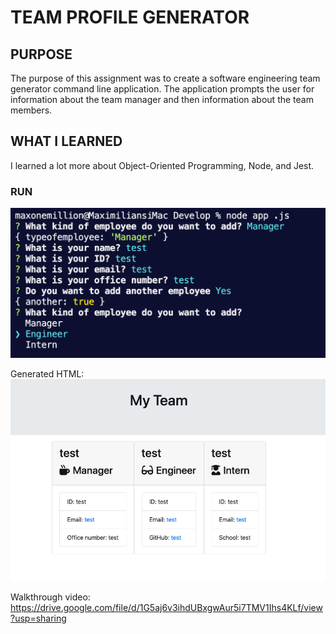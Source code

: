 # TEAM PROFILE GENERATOR

## PURPOSE
The purpose of this assignment was to create a software engineering team generator command line application. The application prompts the user for information about the team manager and then information about the team members.

## WHAT I LEARNED
I learned a lot more about Object-Oriented Programming, Node, and Jest.

### RUN
![project screenshot](Develop/images/screenshot.png)

Generated HTML:
![project screenshot](Develop/images/screenshot2.png)

Walkthrough video: https://drive.google.com/file/d/1G5aj6v3ihdUBxgwAur5i7TMV1Ihs4KLf/view?usp=sharing